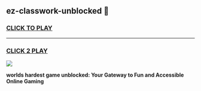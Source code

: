 
## ez-classwork-unblocked 👋
<h3>
<a href="https://premium.freeplayer.one?title=ez-classwork-unblocked&ref=14F">CLICK TO PLAY</a></h3>
<hr>

<h3>
<a href="https://premium.freeplayer.one?title=ez-classwork-unblocked&ref=14F">CLICK 2 PLAY</a>
  
</h3>

<a href="https://premium.freeplayer.one?title=ez-classwork-unblocked&ref=12F/"><img src="https://clearcache.store/games.png"></a>


**worlds hardest game unblocked: Your Gateway to Fun and Accessible Online Gaming**

